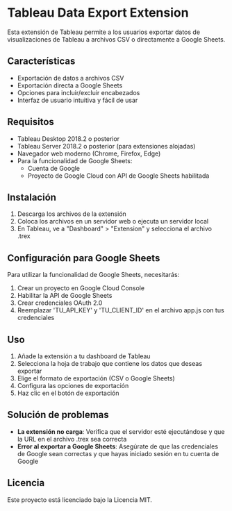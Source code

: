 # Tableau Data Export Extension

Esta extensión de Tableau permite a los usuarios exportar datos de visualizaciones de Tableau a archivos CSV o directamente a Google Sheets.

## Características

- Exportación de datos a archivos CSV
- Exportación directa a Google Sheets
- Opciones para incluir/excluir encabezados
- Interfaz de usuario intuitiva y fácil de usar

## Requisitos

- Tableau Desktop 2018.2 o posterior
- Tableau Server 2018.2 o posterior (para extensiones alojadas)
- Navegador web moderno (Chrome, Firefox, Edge)
- Para la funcionalidad de Google Sheets:
  - Cuenta de Google
  - Proyecto de Google Cloud con API de Google Sheets habilitada

## Instalación

1. Descarga los archivos de la extensión
2. Coloca los archivos en un servidor web o ejecuta un servidor local
3. En Tableau, ve a "Dashboard" > "Extension" y selecciona el archivo .trex

## Configuración para Google Sheets

Para utilizar la funcionalidad de Google Sheets, necesitarás:

1. Crear un proyecto en Google Cloud Console
2. Habilitar la API de Google Sheets
3. Crear credenciales OAuth 2.0
4. Reemplazar 'TU_API_KEY' y 'TU_CLIENT_ID' en el archivo app.js con tus credenciales

## Uso

1. Añade la extensión a tu dashboard de Tableau
2. Selecciona la hoja de trabajo que contiene los datos que deseas exportar
3. Elige el formato de exportación (CSV o Google Sheets)
4. Configura las opciones de exportación
5. Haz clic en el botón de exportación

## Solución de problemas

- **La extensión no carga**: Verifica que el servidor esté ejecutándose y que la URL en el archivo .trex sea correcta
- **Error al exportar a Google Sheets**: Asegúrate de que las credenciales de Google sean correctas y que hayas iniciado sesión en tu cuenta de Google

## Licencia

Este proyecto está licenciado bajo la Licencia MIT.
